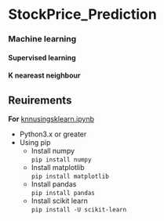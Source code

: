 # StockPrice_Prediction
### Machine learning 
#### Supervised learning
#### K neareast neighbour
## Reuirements

**For** [knnusingsklearn.ipynb](./knnusingsklearn.ipynb)
  * Python3.x or greater
  * Using pip
    * Install numpy <br>
      `
      pip install numpy
      `
    * Install matplotlib <br>
    `
    pip install matplotlib
    `
    * Install pandas <br>
     `
     pip install pandas
     `
     * Install scikit learn<br>
     `
     pip install -U scikit-learn
     `
     

   
